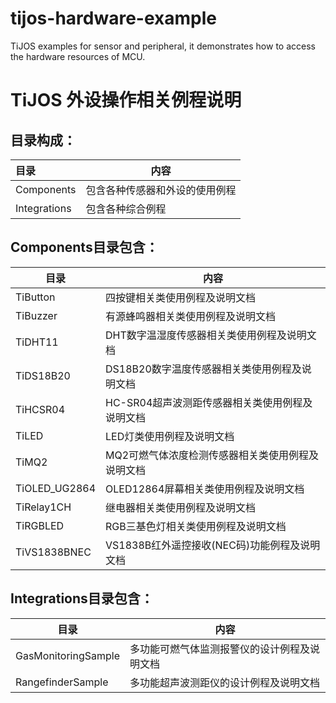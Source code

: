 # tijos-hardware-example
TiJOS examples for sensor and peripheral, it demonstrates how to access the hardware resources of MCU.

# TiJOS 外设操作相关例程说明

## 目录构成：

| 目录           | 内容              |
| :----------- | --------------- |
| Components   | 包含各种传感器和外设的使用例程 |
| Integrations | 包含各种综合例程        |



## Components目录包含：

| 目录            | 内容                           |
| ------------- | ---------------------------- |
| TiButton      | 四按键相关类使用例程及说明文档              |
| TiBuzzer      | 有源蜂鸣器相关类使用例程及说明文档            |
| TiDHT11       | DHT数字温湿度传感器相关类使用例程及说明文档      |
| TiDS18B20     | DS18B20数字温度传感器相关类使用例程及说明文档   |
| TiHCSR04      | HC-SR04超声波测距传感器相关类使用例程及说明文档  |
| TiLED         | LED灯类使用例程及说明文档               |
| TiMQ2         | MQ2可燃气体浓度检测传感器相关类使用例程及说明文档   |
| TiOLED_UG2864 | OLED12864屏幕相关类使用例程及说明文档      |
| TiRelay1CH    | 继电器相关类使用例程及说明文档              |
| TiRGBLED      | RGB三基色灯相关类使用例程及说明文档          |
| TiVS1838BNEC  | VS1838B红外遥控接收(NEC码)功能例程及说明文档 |

## Integrations目录包含：

| 目录                  | 内容                     |
| ------------------- | ---------------------- |
| GasMonitoringSample | 多功能可燃气体监测报警仪的设计例程及说明文档 |
| RangefinderSample   | 多功能超声波测距仪的设计例程及说明文档    |

